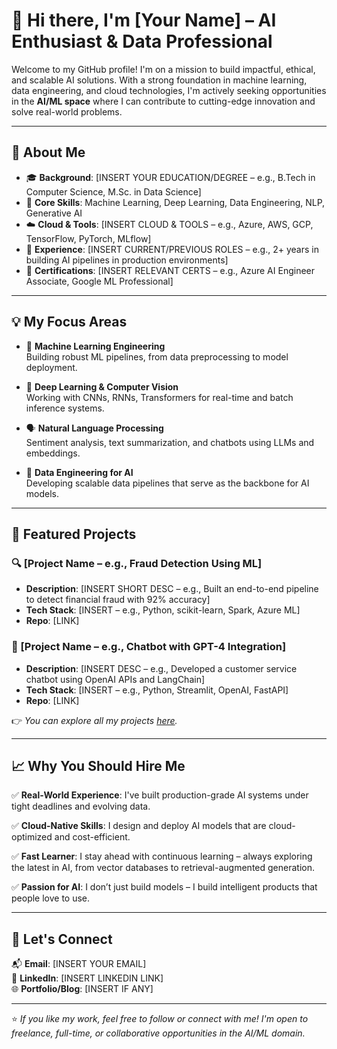 # 👋 Hi there, I'm [Your Name] – AI Enthusiast & Data Professional

Welcome to my GitHub profile! I'm on a mission to build impactful, ethical, and scalable AI solutions. With a strong foundation in machine learning, data engineering, and cloud technologies, I'm actively seeking opportunities in the **AI/ML space** where I can contribute to cutting-edge innovation and solve real-world problems.

---

## 🚀 About Me

- 🎓 **Background**: [INSERT YOUR EDUCATION/DEGREE – e.g., B.Tech in Computer Science, M.Sc. in Data Science]
- 🧠 **Core Skills**: Machine Learning, Deep Learning, Data Engineering, NLP, Generative AI
- ☁️ **Cloud & Tools**: [INSERT CLOUD & TOOLS – e.g., Azure, AWS, GCP, TensorFlow, PyTorch, MLflow]
- 💼 **Experience**: [INSERT CURRENT/PREVIOUS ROLES – e.g., 2+ years in building AI pipelines in production environments]
- 📜 **Certifications**: [INSERT RELEVANT CERTS – e.g., Azure AI Engineer Associate, Google ML Professional]

---

## 💡 My Focus Areas

- 🤖 **Machine Learning Engineering**  
  Building robust ML pipelines, from data preprocessing to model deployment.

- 🧠 **Deep Learning & Computer Vision**  
  Working with CNNs, RNNs, Transformers for real-time and batch inference systems.

- 🗣️ **Natural Language Processing**  
  Sentiment analysis, text summarization, and chatbots using LLMs and embeddings.

- 🧱 **Data Engineering for AI**  
  Developing scalable data pipelines that serve as the backbone for AI models.

---

## 📂 Featured Projects

### 🔍 [Project Name – e.g., Fraud Detection Using ML]
- **Description**: [INSERT SHORT DESC – e.g., Built an end-to-end pipeline to detect financial fraud with 92% accuracy]
- **Tech Stack**: [INSERT – e.g., Python, scikit-learn, Spark, Azure ML]
- **Repo**: [LINK]

### 💬 [Project Name – e.g., Chatbot with GPT-4 Integration]
- **Description**: [INSERT DESC – e.g., Developed a customer service chatbot using OpenAI APIs and LangChain]
- **Tech Stack**: [INSERT – e.g., Python, Streamlit, OpenAI, FastAPI]
- **Repo**: [LINK]

👉 _You can explore all my projects [here](https://github.com/your-username?tab=repositories)._  

---

## 📈 Why You Should Hire Me

✅ **Real-World Experience**: I've built production-grade AI systems under tight deadlines and evolving data.

✅ **Cloud-Native Skills**: I design and deploy AI models that are cloud-optimized and cost-efficient.

✅ **Fast Learner**: I stay ahead with continuous learning – always exploring the latest in AI, from vector databases to retrieval-augmented generation.

✅ **Passion for AI**: I don’t just build models – I build intelligent products that people love to use.

---

## 🤝 Let's Connect

📬 **Email**: [INSERT YOUR EMAIL]  
🔗 **LinkedIn**: [INSERT LINKEDIN LINK]  
🌐 **Portfolio/Blog**: [INSERT IF ANY]

---

⭐ _If you like my work, feel free to follow or connect with me! I'm open to freelance, full-time, or collaborative opportunities in the AI/ML domain._


